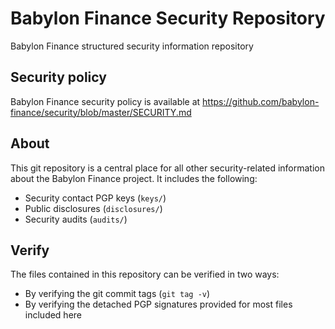 # Babylon Finance Security Repository
Babylon Finance structured security information repository

## Security policy
Babylon Finance security policy is available at https://github.com/babylon-finance/security/blob/master/SECURITY.md

## About
This git repository is a central place for all other security-related information about the Babylon Finance project. It includes the following:

* Security contact PGP keys (`keys/`)
* Public disclosures (`disclosures/`)
* Security audits (`audits/`)

## Verify
The files contained in this repository can be verified in two ways:

* By verifying the git commit tags (`git tag -v`)
* By verifying the detached PGP signatures provided for most files included here
